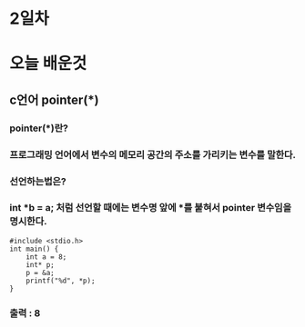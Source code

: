 # 2일차
# 오늘 배운것
## c언어 pointer(*)
### pointer(*)란?
###  프로그래밍 언어에서 변수의 메모리 공간의 주소를 가리키는 변수를 말한다.
### 선언하는법은?
### int *b = a; 처럼 선언할 때에는 변수명 앞에 *를 붙혀서 pointer 변수임을 명시한다.
```
#include <stdio.h>
int main() {
	int a = 8;
	int* p;
	p = &a;
	printf("%d", *p);
}
```
### 출력 : 8
